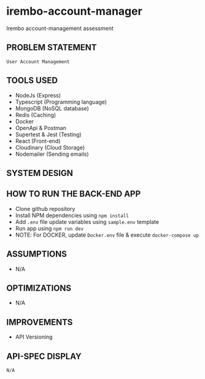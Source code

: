 # irembo-account-manager
Irembo account-management assessment

## PROBLEM STATEMENT
```
User Account Management
```

## TOOLS USED
- NodeJs (Express)
- Typescript (Programming language)
- MongoDB (NoSQL database)
- Redis (Caching)
- Docker
- OpenApi & Postman
- Supertest & Jest (Testing)
- React (Front-end)
- Cloudinary (Cloud Storage)
- Nodemailer (Sending emails)

## SYSTEM DESIGN
<!-- ![API-SPEC DISPLAY](./docs/open-api-doc.png) -->

## HOW TO RUN THE BACK-END APP 
- Clone github repository
- Install NPM dependencies using `npm install`
- Add `.env` file update variables using `sample.env` template
- Run app using `npm run dev`
- NOTE: For DOCKER, update `Docker.env` file & execute `docker-compose up`

## ASSUMPTIONS
- N/A

## OPTIMIZATIONS
- N/A

## IMPROVEMENTS
- API Versioning

## API-SPEC DISPLAY
```
N/A
```

<!-- ![API-SPEC DISPLAY](./docs/open-api-doc.png) -->
